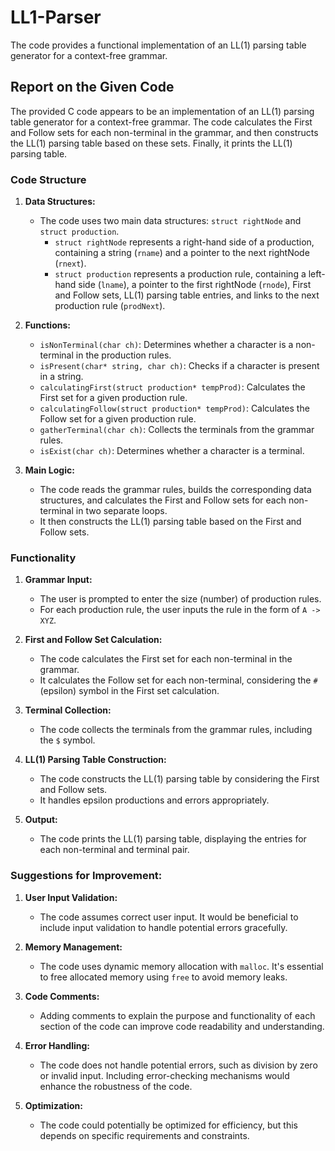 # LL1-Parser
The code provides a functional implementation of an LL(1) parsing table generator for a context-free grammar.

## Report on the Given Code

The provided C code appears to be an implementation of an LL(1) parsing table generator for a context-free grammar. The code calculates the First and Follow sets for each non-terminal in the grammar, and then constructs the LL(1) parsing table based on these sets. Finally, it prints the LL(1) parsing table.

### Code Structure

1. **Data Structures:**
   - The code uses two main data structures: `struct rightNode` and `struct production`.
     - `struct rightNode` represents a right-hand side of a production, containing a string (`rname`) and a pointer to the next rightNode (`rnext`).
     - `struct production` represents a production rule, containing a left-hand side (`lname`), a pointer to the first rightNode (`rnode`), First and Follow sets, LL(1) parsing table entries, and links to the next production rule (`prodNext`).

2. **Functions:**
   - `isNonTerminal(char ch)`: Determines whether a character is a non-terminal in the production rules.
   - `isPresent(char* string, char ch)`: Checks if a character is present in a string.
   - `calculatingFirst(struct production* tempProd)`: Calculates the First set for a given production rule.
   - `calculatingFollow(struct production* tempProd)`: Calculates the Follow set for a given production rule.
   - `gatherTerminal(char ch)`: Collects the terminals from the grammar rules.
   - `isExist(char ch)`: Determines whether a character is a terminal.
   
3. **Main Logic:**
   - The code reads the grammar rules, builds the corresponding data structures, and calculates the First and Follow sets for each non-terminal in two separate loops.
   - It then constructs the LL(1) parsing table based on the First and Follow sets.

### Functionality

1. **Grammar Input:**
   - The user is prompted to enter the size (number) of production rules.
   - For each production rule, the user inputs the rule in the form of `A -> XYZ`.

2. **First and Follow Set Calculation:**
   - The code calculates the First set for each non-terminal in the grammar.
   - It calculates the Follow set for each non-terminal, considering the `#` (epsilon) symbol in the First set calculation.

3. **Terminal Collection:**
   - The code collects the terminals from the grammar rules, including the `$` symbol.

4. **LL(1) Parsing Table Construction:**
   - The code constructs the LL(1) parsing table by considering the First and Follow sets.
   - It handles epsilon productions and errors appropriately.

5. **Output:**
   - The code prints the LL(1) parsing table, displaying the entries for each non-terminal and terminal pair.

### Suggestions for Improvement:

1. **User Input Validation:**
   - The code assumes correct user input. It would be beneficial to include input validation to handle potential errors gracefully.

2. **Memory Management:**
   - The code uses dynamic memory allocation with `malloc`. It's essential to free allocated memory using `free` to avoid memory leaks.

3. **Code Comments:**
   - Adding comments to explain the purpose and functionality of each section of the code can improve code readability and understanding.

4. **Error Handling:**
   - The code does not handle potential errors, such as division by zero or invalid input. Including error-checking mechanisms would enhance the robustness of the code.

5. **Optimization:**
   - The code could potentially be optimized for efficiency, but this depends on specific requirements and constraints.

